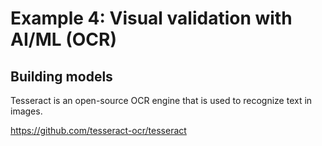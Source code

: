 # Example 4: Visual validation with AI/ML (OCR)

## Building models

Tesseract is an open-source OCR engine that is used to recognize text in images.

https://github.com/tesseract-ocr/tesseract
